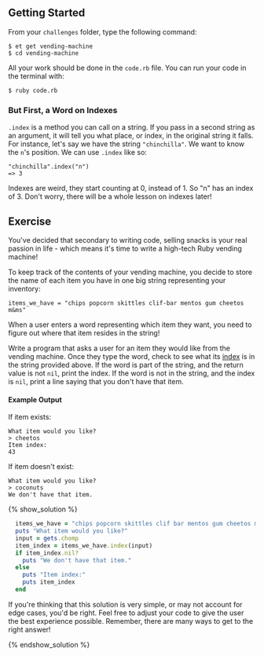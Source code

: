 ## Getting Started

From your `challenges` folder, type the following command:

```no-highlight
$ et get vending-machine
$ cd vending-machine
```

All your work should be done in the `code.rb` file. You can run your code in the terminal with:

```no-highlight
$ ruby code.rb
```

### But First, a Word on Indexes

`.index` is a method you can call on a string.  If you pass in a second string as an argument, it will tell you what place, or index, in the original string it falls.  For instance, let's say we have the string `"chinchilla"`.  We want to know the `n`'s position.  We can use `.index` like so:
```no-highlight
"chinchilla".index("n")
=> 3
```
Indexes are weird, they start counting at 0, instead of 1.  So "n" has an index of 3. Don't worry, there will be a whole lesson on indexes later!

## Exercise

You've decided that secondary to writing code, selling snacks is your real
passion in life - which means it's time to write a high-tech Ruby vending
machine!

To keep track of the contents of your vending machine, you decide to store the
name of each item you have in one big string representing your inventory:

`items_we_have = "chips popcorn skittles clif-bar mentos gum cheetos m&ms"`

When a user enters a word representing which item they want, you need to
figure out where that item resides in the string!

Write a program that asks a user for an item they would like from the vending
machine. Once they type the word, check to see what its [index](https://ruby-doc.org/core-2.3.0/String.html#method-i-index) is in the
string provided above. If the word is part of the string, and the return value is not `nil`, print the index. If the word is not in the string, and the index is `nil`, print a line saying that you don't have that item.

#### Example Output

If item exists:

```no-highlight
What item would you like?
> cheetos
Item index:
43
```

If item doesn't exist:

```no-highlight
What item would you like?
> coconuts
We don't have that item.
```

{% show_solution %}
```ruby
  items_we_have = "chips popcorn skittles clif bar mentos gum cheetos m&ms"
  puts "What item would you like?"
  input = gets.chomp
  item_index = items_we_have.index(input)
  if item_index.nil?
    puts "We don't have that item."
  else
    puts "Item index:"
    puts item_index
  end
```

If you're thinking that this solution is very simple, or may not account for edge cases, you'd be right.  Feel free to adjust your code to give the user the best experience possible.  Remember, there are many ways to get to the right answer!

{% endshow_solution %}
